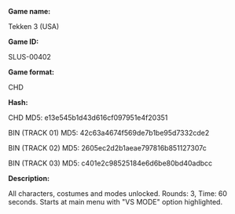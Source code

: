 **Game name:**

Tekken 3 (USA)

**Game ID:**

SLUS-00402

**Game format:**

CHD

**Hash:**

CHD MD5: e13e545b1d43d616cf097951e4f20351

BIN (TRACK 01) MD5: 42c63a4674f569de7b1be95d7332cde2

BIN (TRACK 02) MD5: 2605ec2d2b1aeae797816b851127307c

BIN (TRACK 03) MD5: c401e2c98525184e6d6be80bd40adbcc

**Description:**

All characters, costumes and modes unlocked. Rounds: 3, Time: 60 seconds. Starts at main menu with "VS MODE" option highlighted.